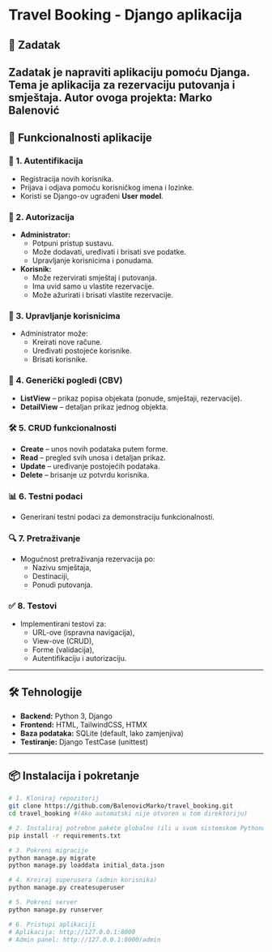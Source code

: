 # Travel Booking - Django aplikacija

## 📌 Zadatak
Zadatak je napraviti aplikaciju pomoću Djanga.  
Tema je aplikacija za **rezervaciju putovanja i smještaja**.
Autor ovoga projekta: Marko Balenović
---

## 🚀 Funkcionalnosti aplikacije

### 🔑 1. Autentifikacija
- Registracija novih korisnika.
- Prijava i odjava pomoću korisničkog imena i lozinke.
- Koristi se Django-ov ugrađeni **User model**.

### 👤 2. Autorizacija
- **Administrator:**
  - Potpuni pristup sustavu.
  - Može dodavati, uređivati i brisati sve podatke.
  - Upravljanje korisnicima i ponudama.
- **Korisnik:**
  - Može rezervirati smještaj i putovanja.
  - Ima uvid samo u vlastite rezervacije.
  - Može ažurirati i brisati vlastite rezervacije.

### 👥 3. Upravljanje korisnicima
- Administrator može:
  - Kreirati nove račune.
  - Uređivati postojeće korisnike.
  - Brisati korisnike.

### 📑 4. Generički pogledi (CBV)
- **ListView** – prikaz popisa objekata (ponude, smještaji, rezervacije).
- **DetailView** – detaljan prikaz jednog objekta.

### 🛠 5. CRUD funkcionalnosti
- **Create** – unos novih podataka putem forme.
- **Read** – pregled svih unosa i detaljan prikaz.
- **Update** – uređivanje postojećih podataka.
- **Delete** – brisanje uz potvrdu korisnika.

### 📊 6. Testni podaci
- Generirani testni podaci za demonstraciju funkcionalnosti.

### 🔍 7. Pretraživanje
- Mogućnost pretraživanja rezervacija po:
  - Nazivu smještaja,
  - Destinaciji,
  - Ponudi putovanja.

### ✅ 8. Testovi
- Implementirani testovi za:
  - URL-ove (ispravna navigacija),
  - View-ove (CRUD),
  - Forme (validacija),
  - Autentifikaciju i autorizaciju.

---

## 🛠 Tehnologije
- **Backend:** Python 3, Django
- **Frontend:** HTML, TailwindCSS, HTMX
- **Baza podataka:** SQLite (default, lako zamjenjiva)
- **Testiranje:** Django TestCase (unittest)

---

## 📦 Instalacija i pokretanje

```bash
# 1. Kloniraj repozitorij
git clone https://github.com/BalenovicMarko/travel_booking.git
cd travel_booking #(Ako automatski nije otvoren u tom direktoriju)

# 2. Instaliraj potrebne pakete globalno (ili u svom sistemskom Pythonu)
pip install -r requirements.txt

# 3. Pokreni migracije
python manage.py migrate
python manage.py loaddata initial_data.json

# 4. Kreiraj superusera (admin korisnika)
python manage.py createsuperuser

# 5. Pokreni server
python manage.py runserver

# 6. Pristupi aplikaciji
# Aplikacija: http://127.0.0.1:8000
# Admin panel: http://127.0.0.1:8000/admin

